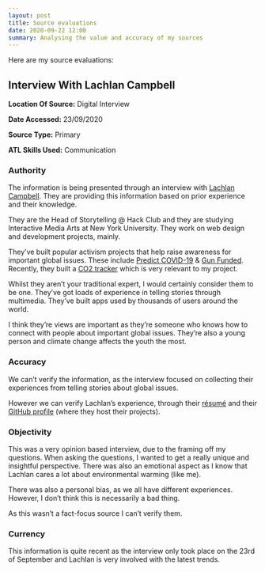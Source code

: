 ```yaml
---
layout: post
title: Source evaluations
date: 2020-09-22 12:00
summary: Analysing the value and accuracy of my sources
---
```


Here are my source evaluations:

## Interview With Lachlan Campbell


**Location Of Source:** Digital Interview

**Date Accessed:** 23/09/2020

**Source Type:** Primary

**ATL Skills Used:** Communication

### Authority

The information is being presented through an interview with [Lachlan Campbell](https://lachlanjc.com/). They are providing this information based on prior experience and their knowledge.

They are the Head of Storytelling @ Hack Club and they are studying Interactive Media Arts at New York University. They work on web design and development projects, mainly.

They’ve built popular activism projects that help raise awareness for important global issues. These include [Predict COVID-19](https://predictcovid.com) & [Gun Funded](https://gunfunded.com). Recently, they built a [CO2 tracker](https://co2.now.sh) which is very relevant to my project.

Whilst they aren’t your traditional expert, I would certainly consider them to be one. They’ve got loads of experience in telling stories through multimedia. They’ve built apps used by thousands of users around the world.

I think they’re views are important as they’re someone who knows how to connect with people about important global issues. They’re also a young person and climate change affects the youth the most.

### Accuracy

We can’t verify the information, as the interview focused on collecting their experiences from telling stories about global issues. 

However we can verify Lachlan’s experience, through their [résumé](https://lachlanjc.com/resume) and their [GitHub profile](https://github.com/lachlanjc) (where they host their projects). 

### Objectivity

This was a very opinion based interview, due to the framing off my questions. When asking the questions, I wanted to get a really unique and insightful perspective. There was also an emotional aspect as I know that Lachlan cares a lot about environmental warming (like me). 

There was also a personal bias, as we all have different experiences. However, I don’t think this is necessarily a bad thing.

As this wasn’t a fact-focus source I can’t verify them. 

### Currency

This information is quite recent as the interview only took place on the 23rd of September and Lachlan is very involved with the latest trends.
